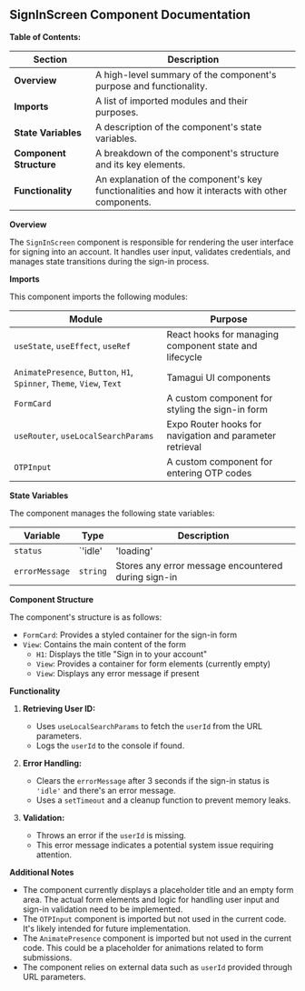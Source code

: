 ## SignInScreen Component Documentation

**Table of Contents:**

| Section | Description |
|---|---|
| **Overview** |  A high-level summary of the component's purpose and functionality. |
| **Imports** | A list of imported modules and their purposes. |
| **State Variables** | A description of the component's state variables. |
| **Component Structure** | A breakdown of the component's structure and its key elements. |
| **Functionality** | An explanation of the component's key functionalities and how it interacts with other components. |

**Overview**

The `SignInScreen` component is responsible for rendering the user interface for signing into an account. It handles user input, validates credentials, and manages state transitions during the sign-in process.

**Imports**

This component imports the following modules:

| Module | Purpose |
|---|---|
| `useState`, `useEffect`, `useRef` | React hooks for managing component state and lifecycle |
| `AnimatePresence`, `Button`, `H1`, `Spinner`, `Theme`, `View`, `Text` | Tamagui UI components |
| `FormCard` | A custom component for styling the sign-in form |
| `useRouter`, `useLocalSearchParams` | Expo Router hooks for navigation and parameter retrieval |
| `OTPInput` | A custom component for entering OTP codes |

**State Variables**

The component manages the following state variables:

| Variable | Type | Description |
|---|---|---|
| `status` | `'idle' | 'loading' | 'success'` |  Tracks the current state of the sign-in process (idle, loading, or success) |
| `errorMessage` | `string` | Stores any error message encountered during sign-in |

**Component Structure**

The component's structure is as follows:

- `FormCard`: Provides a styled container for the sign-in form
- `View`:  Contains the main content of the form
  - `H1`:  Displays the title "Sign in to your account"
  - `View`:  Provides a container for form elements (currently empty)
  - `View`:  Displays any error message if present

**Functionality**

1. **Retrieving User ID:**
    - Uses `useLocalSearchParams` to fetch the `userId` from the URL parameters.
    - Logs the `userId` to the console if found.

2. **Error Handling:**
    - Clears the `errorMessage` after 3 seconds if the sign-in status is `'idle'` and there's an error message. 
    - Uses a `setTimeout` and a cleanup function to prevent memory leaks.

3. **Validation:**
    - Throws an error if the `userId` is missing. 
    -  This error message indicates a potential system issue requiring attention.

**Additional Notes**

- The component currently displays a placeholder title and an empty form area. The actual form elements and logic for handling user input and sign-in validation need to be implemented.
-  The `OTPInput` component is imported but not used in the current code. It's likely intended for future implementation.
- The `AnimatePresence` component is imported but not used in the current code. This could be a placeholder for animations related to form submissions. 
- The component relies on external data such as `userId` provided through URL parameters.
